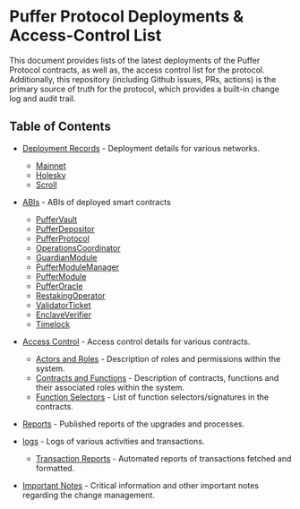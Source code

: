 # Puffer Protocol Deployments & Access-Control List

This document provides lists of the latest deployments of the Puffer Protocol contracts, as well as, the access control list for the protocol. Additionally, this repository (including Github issues, PRs, actions) is the primary source of truth for the protocol, which provides a built-in change log and audit trail.

## Table of Contents

- [Deployment Records](docs/deployments/) - Deployment details for various networks.
  - [Mainnet](docs/deployments/mainnet.md)
  - [Holesky](docs/deployments/holesky.md)
  - [Scroll](docs/deployments/scroll.md)

- [ABIs](docs/abis/) - ABIs of deployed smart contracts
  - [PufferVault](docs/abis/PufferVault.json)
  - [PufferDepositor](docs/abis/PufferDepositor.json)
  - [PufferProtocol](docs/abis/PufferProtocol.json)
  - [OperationsCoordinator](docs/abis/OperationsCoordinator.json)
  - [GuardianModule](docs/abis/GuardianModule.json)
  - [PufferModuleManager](docs/abis/PufferModuleManager.json)
  - [PufferModule](docs/abis/PufferModule.json)
  - [PufferOracle](docs/abis/PufferOracle.json)
  - [RestakingOperator](docs/abis/RestakingOperator.json)
  - [ValidatorTicket](docs/abis/ValidatorTicket.json)
  - [EnclaveVerifier](docs/abis/EnclaveVerifier.json)
  - [Timelock](docs/abis/Timelock.json)


- [Access Control](docs/access-control/) - Access control details for various contracts.
  - [Actors and Roles](docs/access-control/actors_and_roles.md) - Description of roles and permissions within the system.
  - [Contracts and Functions](docs/access-control/contracts_and_functions.md) - Description of contracts, functions and their associated roles within the system.
  - [Function Selectors](docs/access-control/functionSelectors.md) - List of function selectors/signatures in the contracts.


- [Reports](docs/reports/) - Published reports of the upgrades and processes.
- [logs](logs/) - Logs of various activities and transactions.
  - [Transaction Reports](logs/transactions.md) - Automated reports of transactions fetched and formatted.

- [Important Notes](docs/important_notes.md) - Critical information and other important notes regarding the change management.
